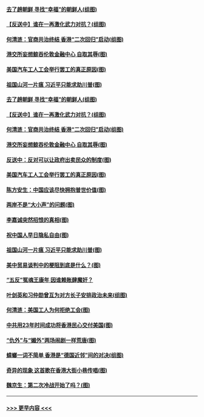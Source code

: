 #### [去了趟朝鲜 寻找“幸福”的朝鲜人(组图)](../pages/p4/907939.md?t=09200522) 
#### [【反送中】谁在一再激化武力对抗？(组图)](../pages/p4/907935.md?t=09200522) 
#### [何清涟：官商共治终结 香港“二次回归”启动(组图)](../pages/p4/907931.md?t=09200522) 
#### [港交所妄想鲸吞伦敦金融中心 自取其辱(图)](../pages/p4/907926.md?t=09200522) 
#### [美国汽车工人工会举行罢工的真正原因(图)](../pages/p4/907906.md?t=09200522) 
#### [祖国山河一片瘟 习近平只能求助川普(图)](../pages/p4/907796.md?t=09200522) 
#### [去了趟朝鲜 寻找“幸福”的朝鲜人(组图)](../pages/p4/907939.md?t=09200522) 
#### [【反送中】谁在一再激化武力对抗？(组图)](../pages/p4/907935.md?t=09200522) 
#### [何清涟：官商共治终结 香港“二次回归”启动(组图)](../pages/p4/907931.md?t=09200522) 
#### [港交所妄想鲸吞伦敦金融中心 自取其辱(图)](../pages/p4/907926.md?t=09200522) 
#### [反送中：反对可以让政府出卖民众的制度(图)](../pages/p4/907923.md?t=09200522) 
#### [美国汽车工人工会举行罢工的真正原因(图)](../pages/p4/907906.md?t=09200522) 
#### [陈方安生：中国应该尽快拥抱普世价值(图)](../pages/p4/907826.md?t=09200522) 
#### [两岸不是“大小声”的问题(图)](../pages/p4/907825.md?t=09200522) 
#### [李嘉诚突然招恨的真相(图)](../pages/p4/907799.md?t=09200522) 
#### [祝中国人早日隐私自由(图)](../pages/p4/907797.md?t=09200522) 
#### [祖国山河一片瘟 习近平只能求助川普(图)](../pages/p4/907796.md?t=09200522) 
#### [美中贸易谈判中的梗阻到底是什么？(图)](../pages/p4/907791.md?t=09200522) 
#### [“五反”冤魂王康年 因谁赖账肆魔奸？](../pages/p4/907787.md?t=09200522) 
#### [叶剑英和习仲勋曾互为对方长子安排政治未来(组图)](../pages/p4/907786.md?t=09200522) 
#### [何清涟：美国工人为何拒绝工会(图)](../pages/p4/907701.md?t=09200522) 
#### [中共用23年时间成功将香港民心交付美国(图)](../pages/p4/907698.md?t=09200522) 
#### [“仇外”与“媚外”两场闹剧一样荒唐(图)](../pages/p4/907689.md?t=09200522) 
#### [蟑螂一词不简单 香港是“德国近邻”间的对决(组图)](../pages/p4/907618.md?t=09200522) 
#### [奇异的现象 这首歌在香港大街小巷传唱(图)](../pages/p4/907583.md?t=09200522) 
#### [魏京生：第二次冷战开始了吗？(图)](../pages/p4/907581.md?t=09200522) 

----
#### [ >>> 更早内容 <<< ](../indexes/p4-earlier.md)
